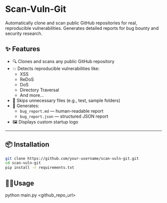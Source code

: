 # Scan-Vuln-Git
Automatically clone and scan public GitHub repositories for real, reproducible vulnerabilities. Generates detailed reports for bug bounty and security research.

## ✨ Features

- 🔍 Clones and scans any public GitHub repository
- 💥 Detects reproducible vulnerabilities like:
  - XSS
  - ReDoS
  - DoS
  - Directory Traversal
  - And more...
- 🚫 Skips unnecessary files (e.g., test, sample folders)
- 📑 Generates:
  - `bug_report.md` — human-readable report
  - `bug_report.json` — structured JSON report
- 🖼️ Displays custom startup logo

---

## 📦 Installation

```bash
git clone https://github.com/your-username/scan-vuln-git.git
cd scan-vuln-git
pip install -r requirements.txt
```

## 👩‍💻Usage
python main.py <github_repo_url>

